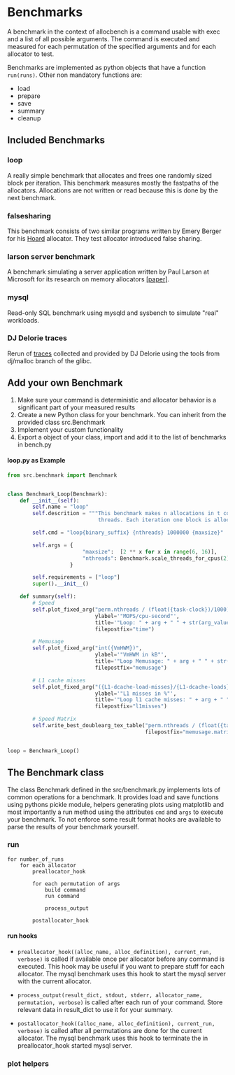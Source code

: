 # Benchmarks

A benchmark in the context of allocbench is a command usable with exec and a
list of all possible arguments. The command is executed and measured for each
permutation of the specified arguments and for each allocator to test.

Benchmarks are implemented as python objects that have a function `run(runs)`.
Other non mandatory functions are:

* load
* prepare
* save
* summary
* cleanup

## Included Benchmarks

### loop

A really simple benchmark that allocates and frees one randomly sized block per
iteration. This benchmark measures mostly the fastpaths of the allocators.
Allocations are not written or read because this is done by the next benchmark.

### falsesharing

This benchmark consists of two similar programs written by Emery Berger for
his [Hoard](https://github.com/emeryberger/Hoard/tree/master/benchmarks) allocator.
They test allocator introduced false sharing.

### larson server benchmark

A benchmark simulating a server application written by Paul Larson at
Microsoft for its research on memory allocators [[paper]](https://dl.acm.org/citation.cfm?id=286880).

### mysql

Read-only SQL benchmark using mysqld and sysbench to simulate "real" workloads.

### DJ Delorie traces

Rerun of [traces](http://www.delorie.com/malloc/) collected and provided by DJ
Delorie using the tools from dj/malloc branch of the glibc.

## Add your own Benchmark

1. Make sure your command is deterministic and allocator behavior is a significant
	part of your measured results
2. Create a new Python class for your benchmark. You can inherit from the
	provided class src.Benchmark
3. Implement your custom functionality
4. Export a object of your class, import and add it to the list of benchmarks in
	bench.py

#### loop.py as Example

```python
from src.benchmark import Benchmark


class Benchmark_Loop(Benchmark):
    def __init__(self):
        self.name = "loop"
        self.descrition = """This benchmark makes n allocations in t concurrent
                             threads. Each iteration one block is allocated, """,

        self.cmd = "loop{binary_suffix} {nthreads} 1000000 {maxsize}"

        self.args = {
                        "maxsize":  [2 ** x for x in range(6, 16)],
                        "nthreads": Benchmark.scale_threads_for_cpus(2)
                    }

        self.requirements = ["loop"]
        super().__init__()

    def summary(self):
        # Speed
        self.plot_fixed_arg("perm.nthreads / (float({task-clock})/1000)",
                            ylabel='"MOPS/cpu-second"',
                            title='"Loop: " + arg + " " + str(arg_value)',
                            filepostfix="time")

        # Memusage
        self.plot_fixed_arg("int({VmHWM})",
                            ylabel='"VmHWM in kB"',
                            title='"Loop Memusage: " + arg + " " + str(arg_value)',
                            filepostfix="memusage")

        # L1 cache misses
        self.plot_fixed_arg("({L1-dcache-load-misses}/{L1-dcache-loads})*100",
                            ylabel='"L1 misses in %"',
                            title='"Loop l1 cache misses: " + arg + " " + str(arg_value)',
                            filepostfix="l1misses")

        # Speed Matrix
        self.write_best_doublearg_tex_table("perm.nthreads / (float({task-clock})/1000)",
                                            filepostfix="memusage.matrix")


loop = Benchmark_Loop()
```

## The Benchmark class

The class Benchmark defined in the src/benchmark.py implements lots of
common operations for a benchmark.
It provides load and save functions using pythons pickle module,
helpers generating plots using matplotlib and most importantly a run method using
the attributes `cmd` and `args` to execute your benchmark. To not enforce some
result format hooks are available to parse the results of your benchmark yourself.

### run

```
for number_of_runs
	for each allocator
		preallocator_hook

		for each permutation of args
			build command
			run command

			process_output

		postallocator_hook
```

#### run hooks

* `preallocator_hook((alloc_name, alloc_definition), current_run, verbose)` is called
	if available once per allocator before any command is executed. This hook may
	be useful if you want to prepare stuff for each allocator. The mysql benchmark
	uses this hook to start the mysql server with the current allocator.

* `process_output(result_dict, stdout, stderr, allocator_name, permutation, verbose)`
	is called after each run of your command. Store relevant data in result_dict
	to use it for your summary.

* `postallocator_hook((alloc_name, alloc_definition), current_run, verbose)`
	is called after all permutations are done for the current allocator.
	The mysql benchmark uses this hook to terminate the in preallocator_hook started
	mysql server.

### plot helpers
